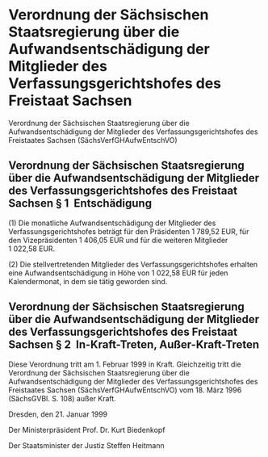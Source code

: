 # Verordnung der Sächsischen Staatsregierung über die Aufwandsentschädigung der Mitglieder des Verfassungsgerichtshofes des Freistaat Sachsen

Verordnung der Sächsischen Staatsregierung über die Aufwandsentschädigung der Mitglieder des Verfassungsgerichtshofes des Freistaates Sachsen (SächsVerfGHAufwEntschVO)

## Verordnung der Sächsischen Staatsregierung über die Aufwandsentschädigung der Mitglieder des Verfassungsgerichtshofes des Freistaat Sachsen § 1  Entschädigung

(1) Die monatliche Aufwandsentschädigung der Mitglieder des Verfassungsgerichtshofes beträgt für den Präsidenten 1 789,52 EUR, für den Vizepräsidenten 1 406,05 EUR und für die weiteren Mitglieder 1 022,58 EUR.

(2) Die stellvertretenden Mitglieder des Verfassungsgerichtshofes erhalten eine Aufwandsentschädigung in Höhe von 1 022,58 EUR für jeden Kalendermonat, in dem sie tätig geworden sind.


## Verordnung der Sächsischen Staatsregierung über die Aufwandsentschädigung der Mitglieder des Verfassungsgerichtshofes des Freistaat Sachsen § 2  In-Kraft-Treten, Außer-Kraft-Treten

Diese Verordnung tritt am 1. Februar 1999 in Kraft. Gleichzeitig tritt die Verordnung der Sächsischen Staatsregierung über die Aufwandsentschädigung der Mitglieder des Verfassungsgerichtshofes des Freistaates Sachsen (SächsVerfGHAufwEntschVO) vom 18. März 1996 (SächsGVBl. S. 108) außer Kraft.

Dresden, den 21. Januar 1999

Der Ministerpräsident 
         Prof. Dr. Kurt Biedenkopf

Der Staatsminister der Justiz 
         Steffen Heitmann

